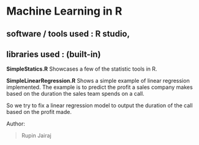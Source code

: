 # Machine Learning in R

## software / tools used : R studio, 
## libraries used : (built-in)

**SimpleStatics.R**
Showcases a few of the statistic tools in R.

**SimpleLinearRegression.R** 
Shows a simple example of linear regression implemented. The example is to predict the profit a sales company makes based on the duration the sales team spends on a call.

So we try to fix a linear regression model to output the duration of the call based on the profit made.

Author:
> Rupin Jairaj